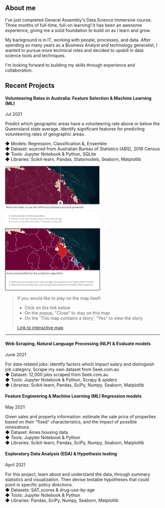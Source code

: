 ## About me

I've just completed General Assembly's Data Science Immersive course. Three months of full-time, full-on learning! It has been an awesome experience, giving me a solid foundation to build on as I learn and grow.  

My background is in IT, working with people, processes, and data. After spending so many years as a Business Analyst and technology generalist, I wanted to pursue more technical roles and decided to upskill in data science tools and techniques.

I'm looking forward to building my skills through experience and collaboration.


## Recent Projects

#### Volunteering Rates in Australia: Feature Selection & Machine Learning (ML)
Jul 2021

Predict which geographic areas have a volunteering rate above or below the Queensland state average.  Identify significant features for predicting volunteering rates of geographic areas.  

◆ Models: Regression, Classification &, Ensemble  
◆ Dataset: sourced from Australian Bureau of Statistics (ABS), 2016 Census  
◆ Tools: Jupyter Notebook & Python, SQLite  
◆ Libraries: Scikit-learn, Pandas, Statsmodels, Seaborn, Matplotlib  

<img src="./assets/images/national-map_story-p1.png?raw=true" alt="Actual and predicted on map" height="200" class="img" />
<img src="./assets/images/national-map_story-p2.png?raw=true" alt="Misclassified areas shown on map" height="200" border="1px solid #062F4F" /> 

> If you would like to play on the map itself:  
> * Click on the link below  
> * On the popup, "Close" to stay on this map   
> * On the 'This map contains a story', "Yes" to view the story   
> 
> <a target="_blank" rel="noopener noreferrer" href="https://nationalmap.gov.au/#share=s-zwNgwoFYivvblCizv3EVpHTtJUy">Link to interactive map</a>  

---

#### Web Scraping, Natural Language Processing (NLP) & Evaluate models 
June 2021 

For data-related jobs: identify factors which impact salary and distinguish job category.  Scrape my own dataset from Seek.com.au  
◆ Dataset: 12,000 jobs scraped from Seek.com.au  
◆ Tools: Jupyter Notebook & Python, Scrapy & spiders  
◆ Libraries: Scikit-learn, Pandas, SciPy, Numpy, Seaborn, Matplotlib  

#### Feature Engineering & Machine Learning (ML) Regression models 
May 2021

Given sales and property information: estimate the sale price of properties based on their "fixed" characteristics, and the impact of possible renovations.  
◆ Dataset: Ames housing data  
◆ Tools: Jupyter Notebook & Python  
◆ Libraries: Scikit-learn, Pandas, SciPy, Numpy, Seaborn, Matplotlib 

#### Exploratory Data Analysis (EDA) & Hypothesis testing
April 2021

For this project, learn about and understand the data, through summary statistics and visualization. Then devise testable hypotheses that could point in specific policy directions.  
◆ Datasets: SAT_scores & drug-use-by-age  
◆ Tools: Jupyter Notebook & Python  
◆ Libraries: Pandas, SciPy, Numpy, Seaborn, Matplotlib  
